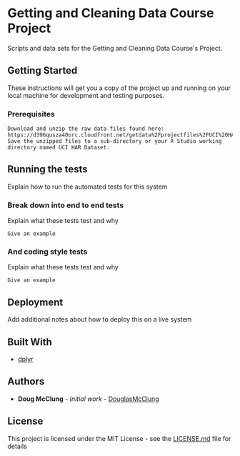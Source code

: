 # Getting and Cleaning Data Course Project

Scripts and data sets for the Getting and Cleaning Data Course's Project.  

## Getting Started

These instructions will get you a copy of the project up and running on your local machine for development and testing purposes.

### Prerequisites

```
Download and unzip the raw data files found here: https://d396qusza40orc.cloudfront.net/getdata%2Fprojectfiles%2FUCI%20HAR%20Dataset.zip.  Save the unzipped files to a sub-directory or your R Studio working directory named UCI HAR Dataset.
```

## Running the tests

Explain how to run the automated tests for this system

### Break down into end to end tests

Explain what these tests test and why

```
Give an example
```

### And coding style tests

Explain what these tests test and why

```
Give an example
```

## Deployment

Add additional notes about how to deploy this on a live system

## Built With

* [dplyr](http://www.dropwizard.io/1.0.2/docs/)

## Authors

* **Doug McClung** - *Initial work* - [DouglasMcClung](https://github.com/douglasmcclung/gettingandcleaningdataassignment/edit/master/README.md)

## License

This project is licensed under the MIT License - see the [LICENSE.md](LICENSE.md) file for details

